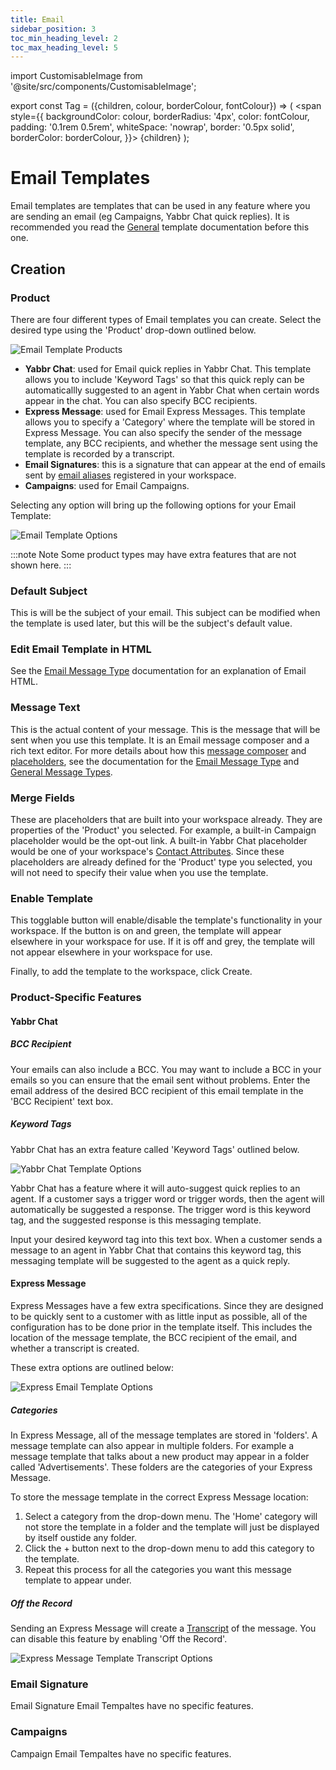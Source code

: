 ```yaml
---
title: Email
sidebar_position: 3
toc_min_heading_level: 2
toc_max_heading_level: 5
---
```


import CustomisableImage from '@site/src/components/CustomisableImage';

export const Tag = ({children, colour, borderColour, fontColour}) => (
<span
style={{
    backgroundColor: colour,
    borderRadius: '4px',
    color: fontColour,
    padding: '0.1rem 0.5rem',
    whiteSpace: 'nowrap',
    border: '0.5px solid',
    borderColor: borderColour,
    }}>
{children}
</span>
);

# Email Templates

Email templates are templates that can be used in any feature where you are sending an email (eg Campaigns, Yabbr Chat quick replies). It is recommended you read the [General](./general.md) template documentation before this one.


## Creation

### Product

There are four different types of Email templates you can create. Select the desired type using the 'Product' drop-down outlined below.

![Email Template Products](/img/template-email-product.png)

- **Yabbr Chat**: used for Email quick replies in Yabbr Chat. This template allows you to include 'Keyword Tags' so that this quick reply can be automaticallly suggested to an agent in Yabbr Chat when certain words appear in the chat. You can also specify BCC recipients.
- **Express Message**: used for Email Express Messages. This template allows you to specify a 'Category' where the template will be stored in Express Message. You can also specify the sender of the message template, any BCC recipients, and whether the message sent using the template is recorded by a transcript.
- **Email Signatures**: this is a signature that can appear at the end of emails sent by [email aliases](../channels/email.md) registered in your workspace.
- **Campaigns**: used for Email Campaigns.


Selecting any option will bring up the following options for your Email Template:

![Email Template Options](/img/template-email-settings.png)

:::note Note
Some product types may have extra features that are not shown here.
:::

### Default Subject

This is will be the subject of your email. This subject can be modified when the template is used later, but this will be the subject's default value.

### Edit Email Template in HTML

See the [Email Message Type](../message-types/emails.md) documentation for an explanation of Email HTML.

### Message Text

This is the actual content of your message. This is the message that will be sent when you use this template. It is an Email message composer and a rich text editor. For more details about how this [message composer](../message-types/emails.md) and [placeholders](../message-types/general.md#placeholders), see the documentation for the [Email Message Type](../message-types/emails.md) and [General Message Types](../message-types/general.md).

### Merge Fields

These are placeholders that are built into your workspace already. They are properties of the 'Product' you selected. For example, a built-in Campaign placeholder would be the opt-out link. A built-in Yabbr Chat placeholder would be one of your workspace's [Contact Attributes](../contacts/attributes.md). Since these placeholders are already defined for the 'Product' type you selected, you will not need to specify their value when you use the template.

### Enable Template

This togglable button will enable/disable the template's functionality in your workspace. If the button is on and green, the template will appear elsewhere in your workspace for use. If it is off and grey, the template will not appear elsewhere in your workspace for use.

Finally, to add the template to the workspace, click <Tag colour="#1582d8" borderColour="#1582d8" fontColour="#FFFFFF">Create</Tag>.


### Product-Specific Features

#### Yabbr Chat

##### BCC Recipient

Your emails can also include a BCC. You may want to include a BCC in your emails so you can ensure that the email sent without problems. Enter the email address of the desired BCC recipient of this email template in the 'BCC Recipient' text box.

##### Keyword Tags

Yabbr Chat has an extra feature called 'Keyword Tags' outlined below.

![Yabbr Chat Template Options](/img/template-email-keyword.png)

Yabbr Chat has a feature where it will auto-suggest quick replies to an agent. If a customer says a trigger word or trigger words, then the agent will automatically be suggested a response. The trigger word is this keyword tag, and the suggested response is this messaging template. 

Input your desired keyword tag into this text box. When a customer sends a message to an agent in Yabbr Chat that contains this keyword tag, this messaging template will be suggested to the agent as a quick reply.

[comment]: <> (I do not really know how this feature works, I'm just guessing)



#### Express Message

Express Messages have a few extra specifications. Since they are designed to be quickly sent to a customer with as little input as possible, all of the configuration has to be done prior in the template itself. This includes the location of the message template, the BCC recipient of the email, and whether a transcript is created.

These extra options are outlined below:

![Express Email Template Options](/img/template-email-express.png)

##### Categories

In Express Message, all of the message templates are stored in 'folders'. A message template can also appear in multiple folders. For example a message template that talks about a new product may appear in a folder called 'Advertisements'. These folders are the categories of your Express Message.

To store the message template in the correct Express Message location:
1. Select a category from the drop-down menu. The 'Home' category will not store the template in a folder and the template will just be displayed by itself oustide any folder.
2. Click the <Tag colour="#FFFFFF" borderColour="#d8dde1" fontColour="#1582d8">+</Tag> button next to the drop-down menu to add this category to the template.
3. Repeat this process for all the categories you want this message template to appear under.



##### Off the Record

Sending an Express Message will create a [Transcript](../transcripts.md) of the message. You can disable this feature by enabling 'Off the Record'.

![Express Message Template Transcript Options](/img/template-message-express-record.png)

### Email Signature

Email Signature Email Tempaltes have no specific features.

### Campaigns

Campaign Email Tempaltes have no specific features.








